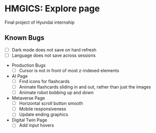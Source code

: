 # HMGICS: Explore page
Final project of Hyundai internship

## Known Bugs
- [ ] Dark mode does not save on hard refresh
- [ ] Language does not save across sessions
- Production Bugs
    - [ ] Cursor is not in front of most z-indexed elements
- AI Page
    - [ ] Find icons for flashcards
    - [ ] Animate flashcards sliding in and out, rather than just the images
    - [ ] Animate robot bobbing up and down
- Metaverse Page
    - [ ] Horizontal scroll button smooth
    - [ ] Mobile responsiveness
    - [ ] Update ending graphics
- Digital Twin Page
    - [ ] Add input hovers
